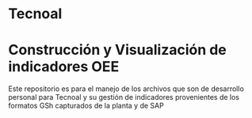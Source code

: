 # Tecnoal
# Construcción y Visualización de indicadores OEE
Este repositorio es para el manejo de los archivos que son de desarrollo personal para Tecnoal y su gestión de indicadores provenientes de los formatos GSh capturados de la planta y de SAP
